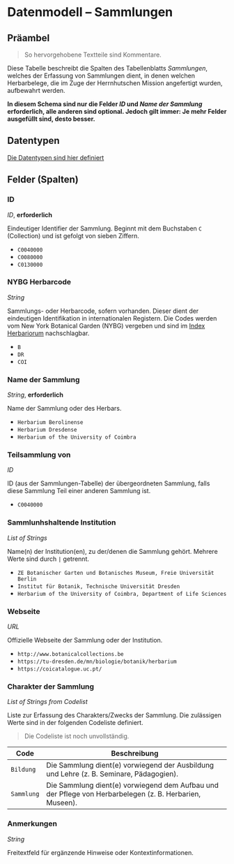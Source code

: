# Datenmodell – Sammlungen

## Präambel

> So hervorgehobene Textteile sind Kommentare.

Diese Tabelle beschreibt die Spalten des Tabellenblatts _Sammlungen_, welches der Erfassung von Sammlungen dient, in denen welchen Herbarbelege, die im Zuge der Herrnhutschen Mission angefertigt wurden, aufbewahrt werden. 

__In diesem Schema sind nur die Felder *ID* und *Name der Sammlung* erforderlich, alle anderen sind optional. Jedoch gilt immer: Je mehr Felder ausgefüllt sind, desto besser.__

## Datentypen

[Die Datentypen sind hier definiert](./datentypen.md)

## Felder (Spalten)

### ID

*ID*, **erforderlich**

Eindeutiger Identifier der Sammlung. Beginnt mit dem Buchstaben `C` (Collection) und ist gefolgt von sieben Ziffern.

- `C0040000`
- `C0080000`
- `C0130000`

### NYBG Herbarcode

*String*

Sammlungs- oder Herbarcode, sofern vorhanden. Dieser dient der eindeutigen Identifikation in internationalen Registern.
Die Codes werden vom New York Botanical Garden (NYBG) vergeben und sind im [Index Herbariorum](https://sweetgum.nybg.org/science/ih/) nachschlagbar.

- `B`
- `DR`
- `COI`

### Name der Sammlung

*String*, **erforderlich**

Name der Sammlung oder des Herbars.

- `Herbarium Berolinense`
- `Herbarium Dresdense`
- `Herbarium of the University of Coimbra`

### Teilsammlung von

*ID*

ID (aus der Sammlungen-Tabelle) der übergeordneten Sammlung, falls diese Sammlung Teil einer anderen Sammlung ist.
- `C0040000`


### Sammlunhshaltende Institution

*List of Strings*

Name(n) der Institution(en), zu der/denen die Sammlung gehört. Mehrere Werte sind durch `|` getrennt.

- `ZE Botanischer Garten und Botanisches Museum, Freie Universität Berlin`
- `Institut für Botanik, Technische Universität Dresden`
- `Herbarium of the University of Coimbra, Department of Life Sciences`

### Webseite

*URL*

Offizielle Webseite der Sammlung oder der Institution.

- `http://www.botanicalcollections.be`
- `https://tu-dresden.de/mn/biologie/botanik/herbarium`
- `https://coicatalogue.uc.pt/`

### Charakter der Sammlung

*List of Strings from Codelist*

Liste zur Erfassung des Charakters/Zwecks der Sammlung. Die zulässigen Werte sind in der folgenden Codeliste definiert. 

> Die Codeliste ist noch unvollständig.

| Code        | Beschreibung                                                                                            |
| ----------- | ------------------------------------------------------------------------------------------------------- |
| `Bildung`   | Die Sammlung dient(e) vorwiegend der Ausbildung und Lehre (z. B. Seminare, Pädagogien).              |
| `Sammlung`  | Die Sammlung dient(e) vorwiegend dem Aufbau und der Pflege von Herbarbelegen (z. B. Herbarien, Museen). |

### Anmerkungen

*String*

Freitextfeld für ergänzende Hinweise oder Kontextinformationen.




